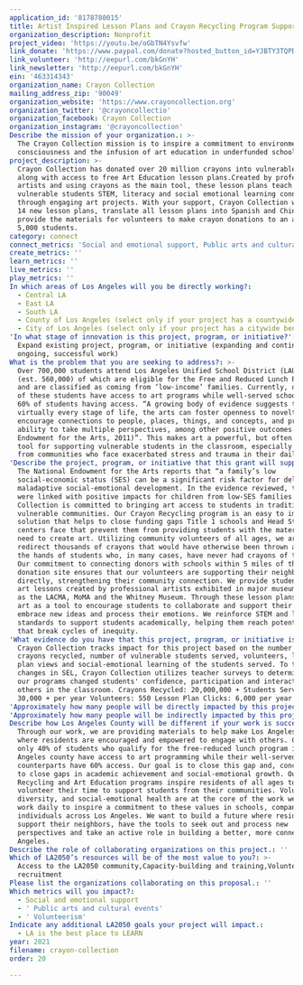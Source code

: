 ```yaml
---
application_id: '8178780015'
title: Artist Inspired Lesson Plans and Crayon Recycling Program Support
organization_description: Nonprofit
project_video: 'https://youtu.be/oGbTN4Ysvfw'
link_donate: 'https://www.paypal.com/donate?hosted_button_id=YJBTY3TQPDNB6'
link_volunteer: 'http://eepurl.com/bkGnYH'
link_newsletter: 'http://eepurl.com/bkGnYH'
ein: '463314343'
organization_name: Crayon Collection
mailing_address_zip: '90049'
organization_website: 'https://www.crayoncollection.org'
organization_twitter: '@crayoncollectio'
organization_facebook: Crayon Collection
organization_instagram: '@crayoncollection'
Describe the mission of your organization.: >-
  The Crayon Collection mission is to inspire a commitment to environmental
  consciousness and the infusion of art education in underfunded schools.
project_description: >-
  Crayon Collection has donated over 20 million crayons into vulnerable schools
  along with access to free Art Education lesson plans.Created by professional
  artists and using crayons as the main tool, these lesson plans teach
  vulnerable students STEM, literacy and social emotional learning connections
  through engaging art projects. With your support, Crayon Collection will add
  14 new lesson plans, translate all lesson plans into Spanish and Chinese and
  provide the materials for volunteers to make crayon donations to an additional
  5,000 students.
category: connect
connect_metrics: 'Social and emotional support, Public arts and cultural events, Volunteerism'
create_metrics: ''
learn_metrics: ''
live_metrics: ''
play_metrics: ''
In which areas of Los Angeles will you be directly working?:
  - Central LA
  - East LA
  - South LA
  - County of Los Angeles (select only if your project has a countywide benefit)
  - City of Los Angeles (select only if your project has a citywide benefit)
'In what stage of innovation is this project, program, or initiative?': >-
  Expand existing project, program, or initiative (expanding and continuing
  ongoing, successful work)
What is the problem that you are seeking to address?: >-
  Over 700,000 students attend Los Angeles Unified School District (LAUSD), 80%
  (est. 560,000) of which are eligible for the Free and Reduced Lunch Program
  and are classified as coming from ‘low-income’ families. Currently, only 40%
  of these students have access to art programs while well-served schools report
  60% of students having access. “A growing body of evidence suggests that at
  virtually every stage of life, the arts can foster openness to novelty,
  encourage connections to people, places, things, and concepts, and promote the
  ability to take multiple perspectives, among other positive outcomes (National
  Endowment for the Arts, 2011)”. This makes art a powerful, but often missing,
  tool for supporting vulnerable students in the classroom, especially students
  from communities who face exacerbated stress and trauma in their daily lives.
'Describe the project, program, or initiative that this grant will support to address the problem identified.': >-
  The National Endowment for the Arts reports that “a family’s low
  social-economic status (SES) can be a significant risk factor for delayed or
  maladaptive social-emotional development. In the evidence reviewed, the arts
  were linked with positive impacts for children from low-SES families.” Crayon
  Collection is committed to bringing art access to students in traditionally
  vulnerable communities. Our Crayon Recycling program is an easy to implement
  solution that helps to close funding gaps Title 1 schools and Head Start
  centers face that prevent them from providing students with the materials they
  need to create art. Utilizing community volunteers of all ages, we are able to
  redirect thousands of crayons that would have otherwise been thrown away into
  the hands of students who, in many cases, have never had crayons of their own.
  Our commitment to connecting donors with schools within 5 miles of the
  donation site ensures that our volunteers are supporting their neighbors
  directly, strengthening their community connection. We provide students with
  art lessons created by professional artists exhibited in major museums, such
  as the LACMA, MoMA and the Whitney Museum. Through these lesson plans we use
  art as a tool to encourage students to collaborate and support their peers,
  embrace new ideas and process their emotions. We reinforce STEM and literacy
  standards to support students academically, helping them reach potential goals
  that break cycles of inequity.
'What evidence do you have that this project, program, or initiative is or will be successful, and how will you define and measure success?': >-
  Crayon Collection tracks impact for this project based on the number of
  crayons recycled, number of vulnerable students served, volunteers, lesson
  plan views and social-emotional learning of the students served. To track
  changes in SEL, Crayon Collection utilizes teacher surveys to determine how
  our programs changed students' confidence, participation and interactions with
  others in the classroom. Crayons Recycled: 20,000,000 + Students Served:
  30,000 + per year Volunteers: 550 Lesson Plan Clicks: 6,000 per year
'Approximately how many people will be directly impacted by this project, program, or initiative?': '5000'
'Approximately how many people will be indirectly impacted by this project, program, or initiative?': '6000'
Describe how Los Angeles County will be different if your work is successful.: >-
  Through our work, we are providing materials to help make Los Angeles a place
  where residents are encouraged and empowered to engage with others. Currently,
  only 40% of students who qualify for the free-reduced lunch program in Los
  Angeles county have access to art programming while their well-served
  counterparts have 60% access. Our goal is to close this gap and, concurrently,
  to close gaps in academic achievement and social-emotional growth. Our Crayon
  Recycling and Art Education programs inspire residents of all ages to
  volunteer their time to support students from their communities. Volunteerism,
  diversity, and social-emotional health are at the core of the work we do. We
  work daily to inspire a commitment to these values in schools, companies and
  individuals across Los Angeles. We want to build a future where residents
  support their neighbors, have the tools to seek out and process new
  perspectives and take an active role in building a better, more connected Los
  Angeles.
Describe the role of collaborating organizations on this project.: ''
Which of LA2050’s resources will be of the most value to you?: >-
  Access to the LA2050 community,Capacity-building and training,Volunteer
  recruitment
Please list the organizations collaborating on this proposal.: ''
Which metrics will you impact?:
  - Social and emotional support
  - ' Public arts and cultural events'
  - ' Volunteerism'
Indicate any additional LA2050 goals your project will impact.:
  - LA is the best place to LEARN
year: 2021
filename: crayon-collection
order: 20

---
```

